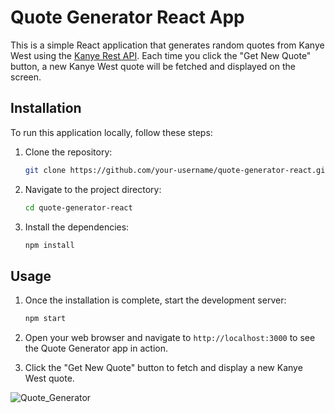 # Quote Generator React App

This is a simple React application that generates random quotes from Kanye West using the [Kanye Rest API](https://api.kanye.rest/). Each time you click the "Get New Quote" button, a new Kanye West quote will be fetched and displayed on the screen.

## Installation

To run this application locally, follow these steps:

1. Clone the repository:

   ```bash
   git clone https://github.com/your-username/quote-generator-react.git
   ```

2. Navigate to the project directory:

   ```bash
   cd quote-generator-react
   ```

3. Install the dependencies:

   ```bash
   npm install
   ```

## Usage

1. Once the installation is complete, start the development server:

   ```bash
   npm start
   ```

2. Open your web browser and navigate to `http://localhost:3000` to see the Quote Generator app in action.

3. Click the "Get New Quote" button to fetch and display a new Kanye West quote.


![Quote_Generator](https://github.com/umar8637/quote-geneartor-React/assets/114384219/a28ab3a3-3947-4fa5-82ee-0c3ff81c9a19)

